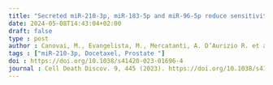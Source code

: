 ```yaml
---
title: "Secreted miR-210-3p, miR-183-5p and miR-96-5p reduce sensitivity to docetaxel in prostate cancer cells"
date: 2024-05-08T14:43:04+02:00
draft: false
type : post 
author : Canovai, M., Evangelista, M., Mercatanti, A. D’Aurizio R. et al
tags : ["miR-210-3p, Docetaxel, Prostate "]
doi : https://doi.org/10.1038/s41420-023-01696-4
journal : Cell Death Discov. 9, 445 (2023). https://doi.org/10.1038/s41420-023-01696-4
---
```


